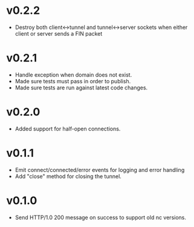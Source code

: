# v0.2.2

* Destroy both client<->tunnel and tunnel<->server sockets when either client or server sends a FIN packet

# v0.2.1

* Handle exception when domain does not exist.
* Made sure tests must pass in order to publish.
* Made sure tests are run against latest code changes.

# v0.2.0

* Added support for half-open connections.

# v0.1.1

* Emit connect/connected/error events for logging and error handling
* Add "close" method for closing the tunnel.

# v0.1.0

* Send HTTP/1.0 200 message on success to support old nc versions.
